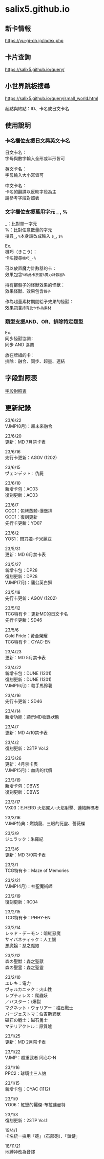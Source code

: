 # salix5.github.io

## 新卡情報
<https://yu-gi-oh.jp/index.php>

## 卡片查詢
<https://salix5.github.io/query/>

## 小世界跳板搜尋
<https://salix5.github.io/query/small_world.html>

起點與終點：ID、卡名或日文卡名

## 使用說明

### 卡名欄位支援日文與英文卡名  
日文卡名：  
字母與數字輸入全形或半形皆可

英文卡名：  
字母輸入大小寫皆可

中文卡名：  
卡名的翻譯以反映字段為主  
請參考字段對照表


### 文字欄位支援萬用字元 \_ , %  
\_：比對單一字元  
%：比對任意數量的字元  
搜尋`_`, `%`本身請改成輸入 `$_`, `$%`

Ex.  
機巧（きこう）：  
卡名搜尋`機巧_-%`

可以放置魔力計數器的卡：  
效果包含`%給此卡放置%魔力計數器%`

持有擲骰子的怪獸效果的怪獸：  
效果怪獸、效果包含`骰子`

作為超量素材期間給予效果的怪獸：  
效果包含`持有此卡作為素材`


### 類型支援AND、OR、排除特定類型
Ex.  
同步怪獸協調：  
同步 AND 協調  

放在牌組的卡：  
排除：融合、同步、超量、連結  


## 字段對照表
[字段對照表](https://docs.google.com/spreadsheets/d/1W-PvJDVEdpd-A8EYSRjPcWoKQwqSqytm9Arx0xZvMjs/edit?usp=sharing)

## 更新紀錄
23/6/22  
VJMP(8月)：超未來融合

23/6/20  
更新：MD 7月禁卡表

23/6/16  
先行卡更新：AGOV (1202)

23/6/15  
ヴェンデット：仇屍

23/6/10  
新增卡包：AC03  
復刻更新：AC03  

23/6/7  
CCC1：包烤蒸騎-漢堡排  
CCC1：復刻更新  
先行卡更新：YO07

23/6/2  
YOS1：閃刀姬-卡米麗亞

23/5/31  
更新：MD 6月禁卡表

23/5/27  
新增卡包：DP28  
復刻更新：DP28  
VJMP(7月)：蒲公英白獅

23/5/18  
先行卡更新：AGOV (1202)

23/5/12  
TCG特有卡：更新MD的日文卡名  
先行卡更新：SD46

23/5/6  
Gold Pride：黃金榮耀  
TCG特有卡：CYAC-EN

23/4/23  
更新：MD 5月禁卡表

23/4/22  
新增卡包：DUNE (1201)  
復刻更新：DUNE (1201)  
VJMP(6月)：殺手馬鈴薯  

23/4/16  
先行卡更新：SD46

23/4/14  
新增功能：顯示MD收錄狀態  

23/4/7  
更新：MD 4/10禁卡表

23/4/2  
復刻更新：23TP Vol.2

23/3/26  
更新：4月禁卡表  
VJMP(5月)：血肉的代價

23/3/19  
新增卡包：DBWS  
復刻更新：DBWS

23/3/17  
VX03：E.HERO 火焰翼人-火焰射擊、連結解碼者

23/3/16  
VJMP特典：燃燒龍、三眼的死靈、薔薇蝶

23/3/9  
ジュラック：朱羅紀  

23/3/6  
更新：MD 3/9禁卡表

23/3/1  
TCG特有卡：Maze of Memories

23/2/21  
VJMP(4月)：神聖魔術師

23/2/19  
復刻更新：RC04

23/2/15  
TCG特有卡：PHHY-EN

23/2/14  
レッド・デーモン：暗紅惡魔  
サイバネティック：人工腦  
悪魔嬢：惡之魔娘

23/2/12  
森の聖獣：森之聖獸  
森の聖霊：森之聖靈

23/2/10  
エレキ：電力  
ヴォルカニック：火山性  
レプティレス：爬蟲妖  
／バスター：/爆裂  
マグネット・ウォリアー：磁石戰士  
バージェストマ：伯吉斯異獸  
磁石の戦士：磁石勇士  
マテリアクトル：原質爐

23/1/25  
更新：MD 2月禁卡表

23/1/22  
VJMP：超重武者 同心C-N

23/1/16  
PPC2：球騎士三人娘

23/1/15  
新增卡包：CYAC (1112)

23/1/9  
YO06：紅戀的麗傑-布拉達曼特

23/1/3  
復刻更新：23TP Vol.1  

19/4/1  
卡名統一採用「砲」（石部砲）、「鎖鏈」

18/11/21  
地縛神改為音譯
